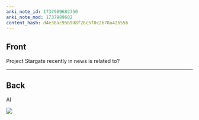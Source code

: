 ```yaml
---
anki_note_id: 1737989682350
anki_note_mod: 1737989682
content_hash: d4e38ac9569d8f26c5f0c2b70a42b556
---
```


## Front

Project Stargate recently in news is related to?

<hr/>

## Back

AI   
  
![](paste-3ea61302375fb7ac15c42ecfe46b30a943ba5518.jpg)